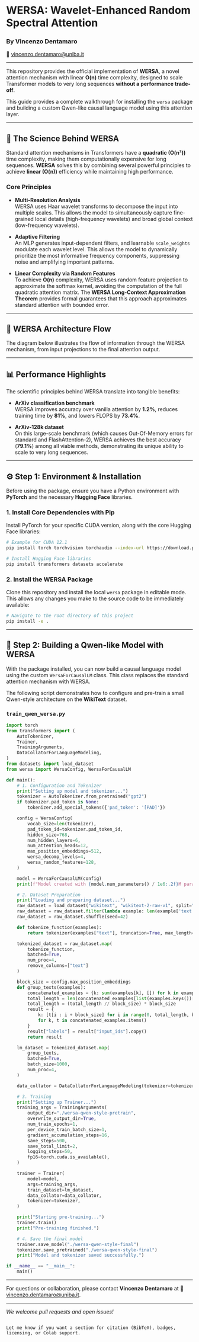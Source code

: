 
# WERSA: Wavelet-Enhanced Random Spectral Attention  
### By Vincenzo Dentamaro  
📧 vincenzo.dentamaro@uniba.it

---

This repository provides the official implementation of **WERSA**, a novel attention mechanism with linear **O(n)** time complexity, designed to scale Transformer models to very long sequences **without a performance trade-off**.

This guide provides a complete walkthrough for installing the `wersa` package and building a custom Qwen-like causal language model using this attention layer.

---

## 🔬 The Science Behind WERSA

Standard attention mechanisms in Transformers have a **quadratic (O(n²))** time complexity, making them computationally expensive for long sequences. **WERSA** solves this by combining several powerful principles to achieve **linear (O(n))** efficiency while maintaining high performance.

### Core Principles

- **Multi-Resolution Analysis**  
  WERSA uses Haar wavelet transforms to decompose the input into multiple scales. This allows the model to simultaneously capture fine-grained local details (high-frequency wavelets) and broad global context (low-frequency wavelets).

- **Adaptive Filtering**  
  An MLP generates input-dependent filters, and learnable `scale_weights` modulate each wavelet level. This allows the model to dynamically prioritize the most informative frequency components, suppressing noise and amplifying important patterns.

- **Linear Complexity via Random Features**  
  To achieve **O(n)** complexity, WERSA uses random feature projection to approximate the softmax kernel, avoiding the computation of the full quadratic attention matrix. The **WERSA Long-Context Approximation Theorem** provides formal guarantees that this approach approximates standard attention with bounded error.

---

## 🧭 WERSA Architecture Flow

The diagram below illustrates the flow of information through the WERSA mechanism, from input projections to the final attention output.

<!-- Optionally insert architecture diagram here -->

---

## 📊 Performance Highlights

The scientific principles behind WERSA translate into tangible benefits:

- **ArXiv classification benchmark**  
  WERSA improves accuracy over vanilla attention by **1.2%**, reduces training time by **81%**, and lowers FLOPS by **73.4%**.

- **ArXiv-128k dataset**  
  On this large-scale benchmark (which causes Out-Of-Memory errors for standard and FlashAttention-2), WERSA achieves the best accuracy (**79.1%**) among all viable methods, demonstrating its unique ability to scale to very long sequences.

---

## ⚙️ Step 1: Environment & Installation

Before using the package, ensure you have a Python environment with **PyTorch** and the necessary **Hugging Face** libraries.

### 1. Install Core Dependencies with Pip

Install PyTorch for your specific CUDA version, along with the core Hugging Face libraries:

```bash
# Example for CUDA 12.1
pip install torch torchvision torchaudio --index-url https://download.pytorch.org/whl/cu121

# Install Hugging Face libraries
pip install transformers datasets accelerate
````

### 2. Install the WERSA Package

Clone this repository and install the local `wersa` package in editable mode. This allows any changes you make to the source code to be immediately available:

```bash
# Navigate to the root directory of this project
pip install -e .
```

---

## 🚀 Step 2: Building a Qwen-like Model with WERSA

With the package installed, you can now build a causal language model using the custom `WersaForCausalLM` class. This class replaces the standard attention mechanism with WERSA.

The following script demonstrates how to configure and pre-train a small Qwen-style architecture on the **WikiText** dataset.

### `train_qwen_wersa.py`

```python
import torch
from transformers import (
    AutoTokenizer,
    Trainer,
    TrainingArguments,
    DataCollatorForLanguageModeling,
)
from datasets import load_dataset
from wersa import WersaConfig, WersaForCausalLM

def main():
    # 1. Configuration and Tokenizer
    print("Setting up model and tokenizer...")
    tokenizer = AutoTokenizer.from_pretrained("gpt2")
    if tokenizer.pad_token is None:
        tokenizer.add_special_tokens({'pad_token': '[PAD]'})

    config = WersaConfig(
        vocab_size=len(tokenizer),
        pad_token_id=tokenizer.pad_token_id,
        hidden_size=768,
        num_hidden_layers=6,
        num_attention_heads=12,
        max_position_embeddings=512,
        wersa_decomp_levels=4,
        wersa_random_features=128,
    )

    model = WersaForCausalLM(config)
    print(f"Model created with {model.num_parameters() / 1e6:.2f}M parameters.")

    # 2. Dataset Preparation
    print("Loading and preparing dataset...")
    raw_dataset = load_dataset("wikitext", "wikitext-2-raw-v1", split="train")
    raw_dataset = raw_dataset.filter(lambda example: len(example['text']) > 0)
    raw_dataset = raw_dataset.shuffle(seed=42)

    def tokenize_function(examples):
        return tokenizer(examples["text"], truncation=True, max_length=config.max_position_embeddings)

    tokenized_dataset = raw_dataset.map(
        tokenize_function,
        batched=True,
        num_proc=4,
        remove_columns=["text"]
    )

    block_size = config.max_position_embeddings
    def group_texts(examples):
        concatenated_examples = {k: sum(examples[k], []) for k in examples.keys()}
        total_length = len(concatenated_examples[list(examples.keys())[0]])
        total_length = (total_length // block_size) * block_size
        result = {
            k: [t[i : i + block_size] for i in range(0, total_length, block_size)]
            for k, t in concatenated_examples.items()
        }
        result["labels"] = result["input_ids"].copy()
        return result

    lm_dataset = tokenized_dataset.map(
        group_texts,
        batched=True,
        batch_size=1000,
        num_proc=4,
    )

    data_collator = DataCollatorForLanguageModeling(tokenizer=tokenizer, mlm=False)

    # 3. Training
    print("Setting up Trainer...")
    training_args = TrainingArguments(
        output_dir="./wersa-qwen-style-pretrain",
        overwrite_output_dir=True,
        num_train_epochs=1,
        per_device_train_batch_size=1,
        gradient_accumulation_steps=16,
        save_steps=500,
        save_total_limit=2,
        logging_steps=50,
        fp16=torch.cuda.is_available(),
    )

    trainer = Trainer(
        model=model,
        args=training_args,
        train_dataset=lm_dataset,
        data_collator=data_collator,
        tokenizer=tokenizer,
    )

    print("Starting pre-training...")
    trainer.train()
    print("Pre-training finished.")

    # 4. Save the final model
    trainer.save_model("./wersa-qwen-style-final")
    tokenizer.save_pretrained("./wersa-qwen-style-final")
    print("Model and tokenizer saved successfully.")

if __name__ == "__main__":
    main()
```

---

For questions or collaboration, please contact **Vincenzo Dentamaro** at 📧 [vincenzo.dentamaro@uniba.it](mailto:vincenzo.dentamaro@uniba.it).

---

*We welcome pull requests and open issues!*

```

Let me know if you want a section for citation (BibTeX), badges, licensing, or Colab support.
```
